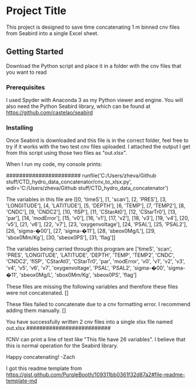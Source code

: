 # Project Title

This project is designed to save time concatenating 1 m binned cnv files from Seabird into a single Excel sheet.

## Getting Started

Download the Python script and place it in a folder with the cnv files that you want to read

### Prerequisites

I used Spyder with Anaconda 3 as my Python viewer and engine. You will also need the Python Seabird library, which can be found at https://github.com/castelao/seabird


### Installing

Once Seabird is downloaded and this file is in the correct folder, feel free to try if it works with the two test cnv files uploaded.
I attached the output I get from this script using those two files as "out.xlsx".

When I run my code, my console prints:

#######################
runfile('C:/Users/zheva/Github stuff/CTD_hydro_data_concatenator/cnv_to_xlsx.py', wdir='C:/Users/zheva/Github stuff/CTD_hydro_data_concatenator')

The variables in this file are
[[0, 'timeS'], [1, 'scan'], [2, 'PRES'], [3, 'LONGITUDE'], [4, 'LATITUDE'], [5, 'DEPTH'], [6, 'TEMP'], [7, 'TEMP2'], [8, 'CNDC'], [9, 'CNDC2'], [10, 'flSP'], [11, 'CStarAt0'], [12, 'CStarTr0'], [13, 'par'], [14, 'modError'], [15, 'v0'], [16, 'v1'], [17, 'v2'], [18, 'v3'], [19, 'v4'], [20, 'v5'], [21, 'v6'], [22, 'v7'], [23, 'oxygenvoltage'], [24, 'PSAL'], [25, 'PSAL2'], [26, 'sigma-�00'], [27, 'sigma-�11'], [28, 'sbeox0Mg/L'], [29, 'sbox0Mm/Kg'], [30, 'sbeox0PS'], [31, 'flag']]

The variables being carried through this program are
['timeS', 'scan', 'PRES', 'LONGITUDE', 'LATITUDE', 'DEPTH', 'TEMP', 'TEMP2', 'CNDC', 'CNDC2', 'flSP', 'CStarAt0', 'CStarTr0', 'par', 'modError', 'v0', 'v1', 'v2', 'v3', 'v4', 'v5', 'v6', 'v7', 'oxygenvoltage', 'PSAL', 'PSAL2', 'sigma-�00', 'sigma-�11', 'sbeox0Mg/L', 'sbox0Mm/Kg', 'sbeox0PS', 'flag']

These files are missing the following variables and therefore these files were not concatenated.
[]

These files failed to concatenate due to a cnv formatting error. I recommend adding them manually.
[]

You have successfully written 2 cnv files into a single xlsx file named out.xlsx
##########################

fCNV can print a line of text like "This file have 26 variables". I believe that this is normal operation for the Seabird library.




Happy concatenating!
-Zach


I got this readme template from https://gist.github.com/PurpleBooth/109311bb0361f32d87a2#file-readme-template-md




